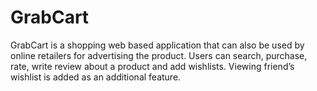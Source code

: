 # GrabCart
GrabCart is a shopping web based application that can also be used by online retailers for advertising
the product. Users can search, purchase, rate, write review about a product and add wishlists. Viewing
friend’s wishlist is added as an additional feature.

